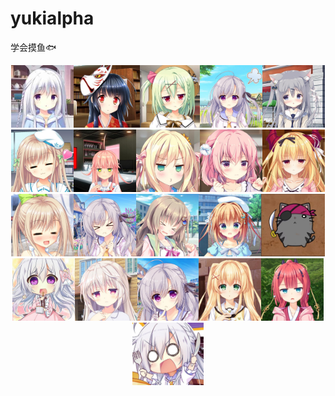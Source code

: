 # yukialpha
学会摸鱼🐟
<center class="half">
 <img src='./stu/1.jpg' height="100"/><img src="./stu/2.jpg" height="100"/><img src="./stu/3.jpg" height="100"/><img src='./stu/4.jpg' height="100"/><img src="./stu/5.jpg" height="100"/><img src="./stu/6.jpg" height="100"/><img src='./stu/7.jpg' height="100"/><img src="./stu/8.jpg" height="100"/><img src="./stu/9.jpg" height="100"/><img src='./stu/10.jpg' height="100"/><img src="./stu/11.jpg" height="100"/><img src="./stu/12.jpg" height="100"/><img src='./stu/13.jpg' height="100"/><img src="./stu/14.jpg" height="100"/><img src="./stu/15.jpg" height="100"/><img src='./stu/16.jpg' height="100"/><img src="./stu/17.jpg" height="100"/><img src="./stu/18.jpg" height="100"/><img src='./stu/19.jpg' height="100"/><img src="./stu/20.jpg" height="100"/><img src="./stu/21.jpg" height="100"/>
</center>